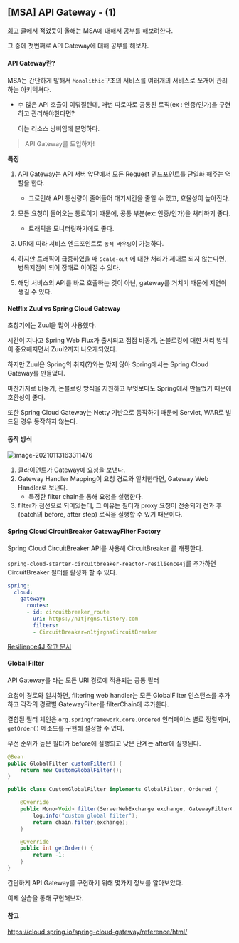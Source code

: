 ## [MSA] API Gateway - (1)

[회고](https://n1tjrgns.tistory.com/283) 글에서 적었듯이 올해는 MSA에 대해서 공부를 해보려한다.

그 중에 첫번째로 API Gateway에 대해 공부를 해보자.



#### API Gateway란?

MSA는 간단하게 말해서 `Monolithic`구조의 서비스를 여러개의 서비스로 쪼개어 관리하는 아키텍쳐다.

- 수 많은 API 호출이 이뤄질텐데, 매번 따로따로 공통된 로직(ex : 인증/인가)을 구현하고 관리해야한다면?

  이는 리소스 낭비임에 분명하다.



> API Gateway를 도입하자!



**특징**

1. API Gateway는 API 서버 앞단에서 모든 Request 엔드포인트를 단일화 해주는 역할을 한다.
   - 그로인해 API 통신량이 줄어들어 대기시간을 줄일 수 있고, 효율성이 높아진다.



2. 모든 요청이 들어오는 통로이기 때문에, 공통 부분(ex: 인증/인가)을 처리하기 좋다.

   - 트래픽을 모니터링하기에도 좋다.

   

3. URI에 따라 서비스 엔드포인트로 `동적 라우팅`이 가능하다.

4. 하지만 트래픽이 급증하였을 때 `Scale-out` 에 대한 처리가 제대로 되지 않는다면, 병목지점이 되어 장애로 이어질 수 있다.

5. 해당 서비스의 API를 바로 호출하는 것이 아닌, gateway를 거치기 때문에 지연이 생길 수 있다.



#### Netflix Zuul vs Spring Cloud Gateway

초창기에는 Zuul을 많이 사용했다.

시간이 지나고 Spring Web Flux가 출시되고 점점 비동기, 논블로킹에 대한 처리 방식이 중요해지면서 Zuul2까지 나오게되었다.

하지만 Zuul은 Spring의 취지(?)와는 맞지 않아 Spring에서는 Spring Cloud Gateway를 만들었다.

마찬가지로 비동기, 논블로킹 방식을 지원하고 무엇보다도 Spring에서 만들었기 때문에 호환성이 좋다.

또한 Spring Cloud Gateway는 Netty 기반으로 동작하기 때문에 Servlet, WAR로 빌드된 경우 동작하지 않는다.



#### 동작 방식

![image-20210113163311476](../AppData/Roaming/Typora/typora-user-images/image-20210113163311476.png)

1. 클라이언트가 Gateway에 요청을 보낸다.
2. Gateway Handler Mapping이 요청 경로와 일치한다면, Gateway Web Handler로 보낸다.
   - 특정한 filter chain을 통해 요청을 실행한다.
3. filter가 점선으로 되어있는데, 그 이유는 필터가 proxy 요청이 전송되기 전과 후(batch의 before, after step) 로직을 실행할 수 있기 때문이다.



#### Spring Cloud CircuitBreaker GatewayFilter Factory

Spring Cloud CircuitBreaker API를 사용해 CircuitBreaker 를 래핑한다.

` spring-cloud-starter-circuitbreaker-reactor-resilience4j `를 추가하면 CircuitBreaker 필터를 활성화 할 수 있다.

```yaml
spring:
  cloud:
    gateway:
      routes:
      - id: circuitbreaker_route
        uri: https://n1tjrgns.tistory.com
        filters:
        - CircuitBreaker=n1tjrgnsCircuitBreaker
```

 [Resilience4J 참고 문서](https://cloud.spring.io/spring-cloud-circuitbreaker/reference/html/spring-cloud-circuitbreaker.html)



#### Global Filter

API Gateway를 타는 모든 URI 경로에 적용되는 공통 필터

요청이 경로와 일치하면, filtering web handler는 모든 GlobalFilter 인스턴스를 추가하고 각각의 경로별 GatewayFilter를 filterChain에 추가한다.

결합된 필터 체인은 `org.springframework.core.Ordered` 인터페이스 별로 정렬되며, `getOrder()` 메소드를 구현해 설정할 수 있다.

우선 순위가 높은 필터가 before에 실행되고 낮은 단계는 after에 실행된다.

```java
@Bean
public GlobalFilter customFilter() {
    return new CustomGlobalFilter();
}

public class CustomGlobalFilter implements GlobalFilter, Ordered {

    @Override
    public Mono<Void> filter(ServerWebExchange exchange, GatewayFilterChain chain) {
        log.info("custom global filter");
        return chain.filter(exchange);
    }

    @Override
    public int getOrder() {
        return -1;
    }
}
```



간단하게 API Gateway를 구현하기 위해 몇가지 정보를 알아보았다.

이제 실습을 통해 구현해보자.



#### 참고

https://cloud.spring.io/spring-cloud-gateway/reference/html/



